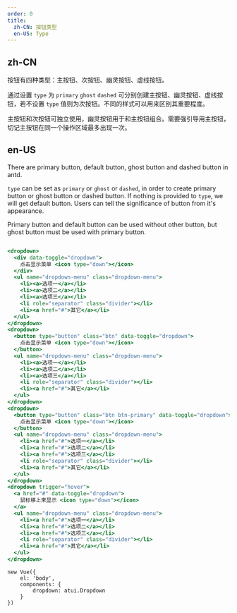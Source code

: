 ```yaml
---
order: 0
title:
  zh-CN: 按钮类型
  en-US: Type
---
```


## zh-CN

按钮有四种类型：主按钮、次按钮、幽灵按钮、虚线按钮。

通过设置 `type` 为 `primary` `ghost` `dashed` 可分别创建主按钮、幽灵按钮、虚线按钮，若不设置 `type` 值则为次按钮。不同的样式可以用来区别其重要程度。

主按钮和次按钮可独立使用，幽灵按钮用于和主按钮组合。需要强引导用主按钮，切记主按钮在同一个操作区域最多出现一次。

## en-US

There are primary button, default button, ghost button and dashed button in antd.

`type` can be set as `primary` or `ghost` or `dashed`, in order to create primary button or ghost button or dashed button. If nothing is provided to `type`, we will get default button. Users can tell the significance of button from it's appearance.

Primary button and default button can be used without other button, but ghost button must be used with primary button.



````jsx

<dropdown>
  <div data-toggle="dropdown">
    点击显示菜单 <icon type="down"></icon>
  </div>
  <ul name="dropdown-menu" class="dropdown-menu">
    <li><a>选项一</a></li>
    <li><a>选项二</a></li>
    <li><a>选项三</a></li>
    <li role="separator" class="divider"></li>
    <li><a href="#">其它</a></li>
  </ul>
</dropdown>
<dropdown>
  <button type="button" class="btn" data-toggle="dropdown">
    点击显示菜单 <icon type="down"></icon>
  </button>
  <ul name="dropdown-menu" class="dropdown-menu">
    <li><a>选项一</a></li>
    <li><a>选项二</a></li>
    <li><a>选项三</a></li>
    <li role="separator" class="divider"></li>
    <li><a href="#">其它</a></li>
  </ul>
</dropdown>
<dropdown>
  <button type="button" class="btn btn-primary" data-toggle="dropdown">
    点击显示菜单 <icon type="down"></icon>
  </button>
  <ul name="dropdown-menu" class="dropdown-menu">
    <li><a href="#">选项一</a></li>
    <li><a href="#">选项二</a></li>
    <li><a href="#">选项三</a></li>
    <li role="separator" class="divider"></li>
    <li><a href="#">其它</a></li>
  </ul>
</dropdown>
<dropdown trigger="hover">
  <a href="#" data-toggle="dropdown">
    鼠标移上来显示 <icon type="down"></icon>
  </a>
  <ul name="dropdown-menu" class="dropdown-menu">
    <li><a href="#">选项一</a></li>
    <li><a href="#">选项二</a></li>
    <li><a href="#">选项三</a></li>
    <li role="separator" class="divider"></li>
    <li><a href="#">其它</a></li>
  </ul>
</dropdown>
````

````vue-script
new Vue({
    el: 'body',
    components: {
        dropdown: atui.Dropdown
    }
})
````